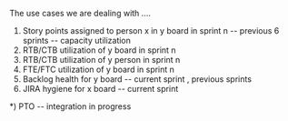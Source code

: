 The use cases we are dealing with ....

1) Story points assigned to person x in y board in sprint n              -- previous 6 sprints -- capacity utilization 
2) RTB/CTB utilization of y board in sprint n
3) RTB/CTB utilization of y person in sprint n 
4) FTE/FTC utilization of y board in sprint n
5) Backlog health for y board                                             -- current sprint , previous sprints 
6) JIRA hygiene for x board                                               -- current sprint 


*) PTO -- integration in progress



